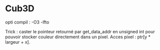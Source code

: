 # Cub3D

opti compil : -O3 -lfto

Trick : caster le pointeur retourné par get_data_addr en unsigned int pour pouvoir stocker couleur directement dans un pixel.
Acces pixel : ptr[y * largeur + x].
